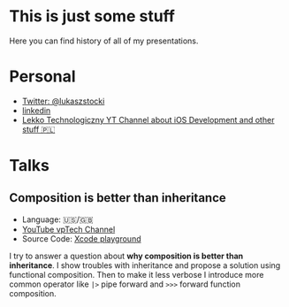 # This is just some stuff

Here you can find history of all of my presentations.

# Personal

* [Twitter: @lukaszstocki](https://twitter.com/lukaszstocki)
* [linkedin](https://www.linkedin.com/in/lukaszstocki/)
* [Lekko Technologiczny YT Channel about iOS Development and other stuff 🇵🇱](https://www.youtube.com/channel/UCo1XnM3Gz8bE3NJnd_R1jGA/)

# Talks 

## Composition is better than inheritance 
* Language: 🇺🇸/🇬🇧
* [YouTube vpTech Channel](https://youtu.be/-AeaLKXQ7BA)
* Source Code: [Xcode playground](https://github.com/sloik/SloikPresentations/tree/master/CompositionIsBetterThanInheritance)

I try to answer a question about **why composition is better than inheritance**. I show troubles with inheritance and propose a solution using functional composition. Then to make it less verbose I introduce more common operator like `|>` pipe forward and `>>>` forward function composition.

